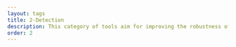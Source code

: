 ```yaml
---
layout: tags
title: 2-Detection
description: This category of tools aim for improving the robustness of classifiers by developing general techniques detecting adversarial attacks.
order: 2
---
```

